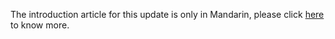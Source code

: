 The introduction article for this update is only in Mandarin, please click [here](https://lab.depositar.io/news/240830_1/) to know more.
